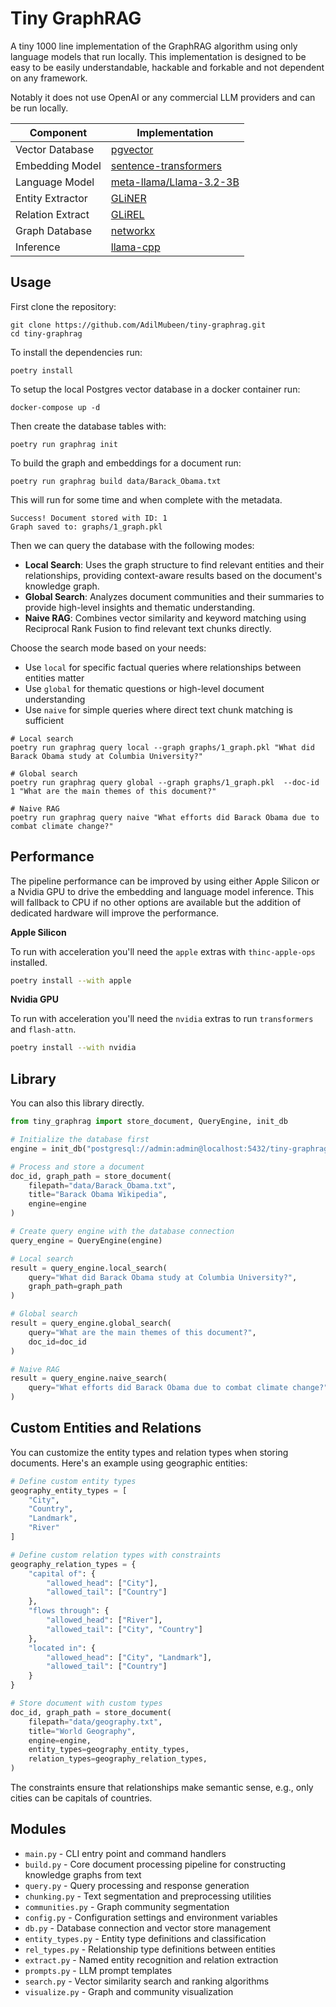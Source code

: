 
# Tiny GraphRAG

A tiny 1000 line implementation of the GraphRAG algorithm using only language
models that run locally. This implementation is designed to be easy to be
easily understandable, hackable and forkable and not dependent on any
framework.

Notably it does not use OpenAI or any commercial LLM providers and can be run
locally.

| Component         | Implementation                                    |
|------------------|--------------------------------------------------|
| Vector Database  | [pgvector](https://github.com/pgvector/pgvector) |
| Embedding Model  | [sentence-transformers](https://github.com/UKPLab/sentence-transformers) |
| Language Model   | [meta-llama/Llama-3.2-3B](https://huggingface.co/meta-llama/Meta-Llama-3.2-3B) |
| Entity Extractor | [GLiNER](https://github.com/urchade/GLiNER)     |
| Relation Extract | [GLiREL](https://github.com/jackboyla/GLiREL)   |
| Graph Database   | [networkx](https://github.com/networkx/networkx) |
| Inference        | [llama-cpp](https://github.com/abetlen/llama-cpp-python) |

## Usage

First clone the repository:

```shell
git clone https://github.com/AdilMubeen/tiny-graphrag.git
cd tiny-graphrag
```

To install the dependencies run:

```shell
poetry install
```

To setup the local Postgres vector database in a docker container run:

```shell
docker-compose up -d
```

Then create the database tables with:

```shell
poetry run graphrag init
```

To build the graph and embeddings for a document run:

```shell
poetry run graphrag build data/Barack_Obama.txt
```

This will run for some time and when complete with the metadata.

```shell
Success! Document stored with ID: 1
Graph saved to: graphs/1_graph.pkl
```

Then we can query the database with the following modes:

- **Local Search**: Uses the graph structure to find relevant entities and their relationships, providing context-aware results based on the document's knowledge graph.
- **Global Search**: Analyzes document communities and their summaries to provide high-level insights and thematic understanding.
- **Naive RAG**: Combines vector similarity and keyword matching using Reciprocal Rank Fusion to find relevant text chunks directly.

Choose the search mode based on your needs:

- Use `local` for specific factual queries where relationships between entities matter
- Use `global` for thematic questions or high-level document understanding
- Use `naive` for simple queries where direct text chunk matching is sufficient

```shell
# Local search
poetry run graphrag query local --graph graphs/1_graph.pkl "What did Barack Obama study at Columbia University?"

# Global search
poetry run graphrag query global --graph graphs/1_graph.pkl  --doc-id 1 "What are the main themes of this document?"

# Naive RAG
poetry run graphrag query naive "What efforts did Barack Obama due to combat climate change?"
```

## Performance

The pipeline performance can be improved by using either Apple Silicon or a
Nvidia GPU to drive the embedding and language model inference. This will fallback
to CPU if no other options are available but the addition of dedicated hardware
will improve the performance.

**Apple Silicon**

To run with acceleration you'll need the `apple` extras with `thinc-apple-ops`
installed.

```bash
poetry install --with apple
```

**Nvidia GPU**

To run with acceleration you'll need the `nvidia` extras to run `transformers`
and `flash-attn`.

```bash
poetry install --with nvidia
```

## Library

You can also this library directly.

```python
from tiny_graphrag import store_document, QueryEngine, init_db

# Initialize the database first
engine = init_db("postgresql://admin:admin@localhost:5432/tiny-graphrag")

# Process and store a document
doc_id, graph_path = store_document(
    filepath="data/Barack_Obama.txt",
    title="Barack Obama Wikipedia",
    engine=engine
)

# Create query engine with the database connection
query_engine = QueryEngine(engine)

# Local search
result = query_engine.local_search(
    query="What did Barack Obama study at Columbia University?",
    graph_path=graph_path
)

# Global search
result = query_engine.global_search(
    query="What are the main themes of this document?",
    doc_id=doc_id
)

# Naive RAG
result = query_engine.naive_search(
    query="What efforts did Barack Obama due to combat climate change?"
)
```

## Custom Entities and Relations


You can customize the entity types and relation types when storing documents. Here's an example using geographic entities:

```python
# Define custom entity types
geography_entity_types = [
    "City",
    "Country",
    "Landmark",
    "River"
]

# Define custom relation types with constraints
geography_relation_types = {
    "capital of": {
        "allowed_head": ["City"],
        "allowed_tail": ["Country"]
    },
    "flows through": {
        "allowed_head": ["River"],
        "allowed_tail": ["City", "Country"]
    },
    "located in": {
        "allowed_head": ["City", "Landmark"],
        "allowed_tail": ["Country"]
    }
}

# Store document with custom types
doc_id, graph_path = store_document(
    filepath="data/geography.txt",
    title="World Geography",
    engine=engine,
    entity_types=geography_entity_types,
    relation_types=geography_relation_types,
)
```

The constraints ensure that relationships make semantic sense, e.g., only cities can be capitals of countries.

## Modules

* `main.py` - CLI entry point and command handlers
* `build.py` - Core document processing pipeline for constructing knowledge graphs from text
* `query.py` - Query processing and response generation
* `chunking.py` - Text segmentation and preprocessing utilities
* `communities.py` - Graph community segmentation
* `config.py` - Configuration settings and environment variables
* `db.py` - Database connection and vector store management
* `entity_types.py` - Entity type definitions and classification
* `rel_types.py` - Relationship type definitions between entities
* `extract.py` - Named entity recognition and relation extraction
* `prompts.py` - LLM prompt templates
* `search.py` - Vector similarity search and ranking algorithms
* `visualize.py` - Graph and community visualization

